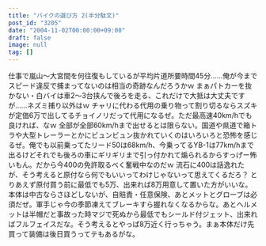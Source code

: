 ```yaml
---
title: "バイクの選び方 2(半分駄文)"
post_id: "3205"
date: "2004-11-02T00:00:00+09:00"
draft: false
image: null
tag: []
---
```



仕事で嵐山～大宮間を何往復もしているが平均片道所要時間45分……俺が今までスピード違反で捕まってないのは相当の奇跡なんだろうかｗ まぁパトカーを抜かない・白バイは車2～3台挟んで後ろを走る、これだけで大抵は大丈夫ですが……ネズミ捕り以外はｗ  チャリに代わる代用の乗り物って割り切るならスズキが定価6万で出してるチョイノリだって代用になるぜ。ただ最高速40km/hでも良ければ、なｗ 全部が全部60km/hまで出せるとは限らない。国道や県道で箱トラや大型トレーラーとかにビュンビュン抜かれていくのはいろいろと恐怖を感じるぜ。俺でも以前乗ってたリード50は68km/h、今乗ってるYB-1は77km/hまで出るけどそれでも後ろの車にギリギリまで引っ付かれて煽られるからすっげー怖いもん。だから今400の免許取るべく奮戦中なのだｗ 流石に400は話逸れたが、そう考えると原付なら何でもいいってわけじゃないって思えてくるだろ？ とりあえず原付買う前に最低でも5万、出来れば8万用意して置いた方がいいな。本体は中古ならさほどしないが、自賠責・任意保険、あとメットとグローブは必須だぜ。軍手じゃ今の季節凍えてブレーキすら握れなくなるからな。あとヘルメットは半帽だと事故った時マジで死ぬから最低でもシールド付ジェット、出来ればフルフェイスだな。そう考えるとやっぱ8万近く行っちゃう。まぁ本体だけ先買って装備は後日買うってテもあるがな。

